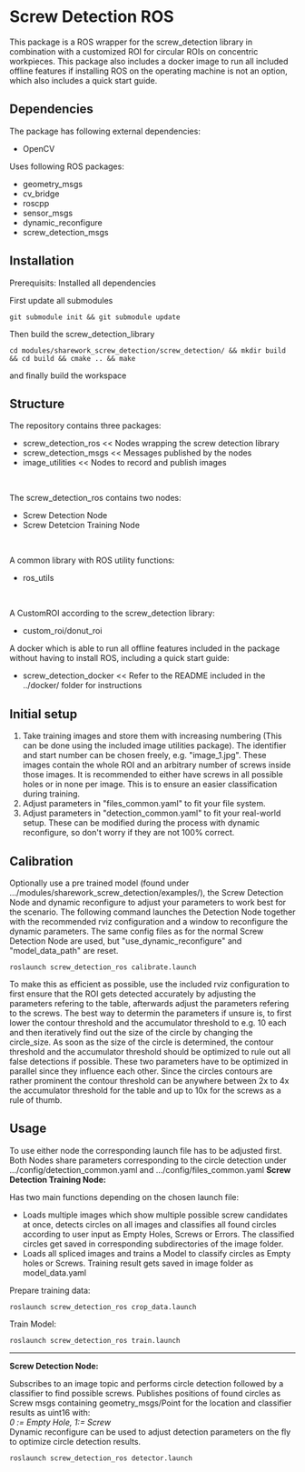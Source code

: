 # Screw Detection ROS

This package is a ROS wrapper for the screw_detection library in combination with a customized ROI for circular ROIs on concentric workpieces. This package also includes a docker image to run all included offline features if installing ROS on the operating machine is not an option, which also includes a quick start guide.

## Dependencies

The package has following external dependencies:
- OpenCV 

Uses following ROS packages:
- geometry_msgs
- cv_bridge
- roscpp
- sensor_msgs
- dynamic_reconfigure
- screw_detection_msgs

## Installation
Prerequisits: Installed all dependencies

First update all submodules
```console
git submodule init && git submodule update
```
Then build the screw_detection_library
```console
cd modules/sharework_screw_detection/screw_detection/ && mkdir build && cd build && cmake .. && make
```
and finally build the workspace

## Structure

The repository contains three packages:
- screw_detection_ros           << Nodes wrapping the screw detection library 
- screw_detection_msgs          << Messages published by the nodes
- image_utilities               << Nodes to record and publish images
<br />

The screw_detection_ros contains two nodes:
- Screw Detection Node
- Screw Detetcion Training Node
<br />

A common library with ROS utility functions:
- ros_utils
<br />

A CustomROI according to the screw_detection library:
- custom_roi/donut_roi

A docker which is able to run all offline features included in the package without having to install ROS, including a quick start guide:
- screw_detection_docker    << Refer to the README included in the ../docker/ folder for instructions

## Initial setup

1) Take training images and store them with increasing numbering (This can be done using the included image utilities package). The identifier and start number can be chosen freely, e.g. "image_1.jpg". These images contain the whole ROI and an arbitrary number of screws inside those images. It is recommended to either have screws in all possible holes or in none per image. This is to ensure an easier classification during training.
2) Adjust parameters in "files_common.yaml" to fit your file system.
3) Adjust parameters in "detection_common.yaml" to fit your real-world setup. These can be modified during the process with dynamic reconfigure, so don't worry if they are not 100% correct.

## Calibration

Optionally use a pre trained model (found under .../modules/sharework_screw_detection/examples/), the Screw Detection Node and dynamic reconfigure to adjust your parameters to work best for the scenario. The following command launches the Detection Node together with the recommended rviz configuration and a window to reconfigure the dynamic parameters. The same config files as for the normal Screw Detection Node are used, but "use_dynamic_reconfigure" and "model_data_path" are reset.
```console
roslaunch screw_detection_ros calibrate.launch
```
To make this as efficient as possible, use the included rviz configuration to first ensure that the ROI gets detected accurately by adjusting the parameters refering to the table, afterwards adjust the parameters refering to the screws. The best way to determin the parameters if unsure is, to first lower the contour threshold and the accumulator threshold to e.g. 10 each and then iteratively find out the size of the circle by changing the circle_size. As soon as the size of the circle is determined, the contour threshold and the accumulator threshold should be optimized to rule out all false detections if possible. These two parameters have to be optimized in parallel since they influence each other. Since the circles contours are rather prominent the contour threshold can be anywhere between 2x to 4x the accumulator threshold for the table and up to 10x for the screws as a rule of thumb.

## Usage
To use either node the corresponding launch file has to be adjusted first. <br />
Both Nodes share parameters corresponding to the circle detection under .../config/detection_common.yaml
and .../config/files_common.yaml
__Screw Detection Training Node:__

Has two main functions depending on the chosen launch file:
- Loads multiple images which show multiple possible screw candidates at once, detects circles on all images and classifies all found circles according to user input as Empty Holes, Screws or Errors. The classified circles get 
saved in corresponding subdirectories of the image folder.
- Loads all spliced images and trains a Model to classify circles as Empty holes or Screws. Training result gets saved in image folder as model_data.yaml

Prepare training data:
```console
roslaunch screw_detection_ros crop_data.launch
```
Train Model:
```console
roslaunch screw_detection_ros train.launch
```

- - - -

__Screw Detection Node:__

Subscribes to an image topic and performs circle detection followed by a classifier to find possible screws.
Publishes positions of found circles as Screw msgs containing geometry_msgs/Point for the location and classifier results as uint16 with:  <br />
_0 :=  Empty Hole, 1:= Screw_ <br />
Dynamic reconfigure can be used to adjust detection parameters on the fly to optimize circle detection results.

```console
roslaunch screw_detection_ros detector.launch
```
